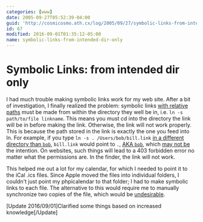 ```yaml
---
categories: [www]
date: 2005-09-27T05:52:39-04:00
guid: 'http://cosmicosmo.ath.cx/log/2005/09/27/symbolic-links-from-intended-dir-only/'
id: 67
modified: 2016-09-01T01:35:12-05:00
name: symbolic-links-from-intended-dir-only
---
```


Symbolic Links: from intended dir only
======================================

I had much trouble making symbolic links work for my web site.  After a bit of investigation, I finally realized the problem: symbolic links <ins>with relative paths</ins> must be made from within the directory they well be in, i.e. `ln -s path/to/file linkname`.  This means you must cd into the directory the link will be in before making the link.  Otherwise, the link will not work properly.  This is because the path stored in the link is exactly the one you feed into ln.  For example, if you type `ln -s . /Users/bob/bill.link` <ins>in a different directory than `bob`</ins>, `bill.link` would point to `.`, <ins>AKA `bob`,</ins> which <ins>may not be</ins> the intention.  On websites, such things will lead to a 403 forbidden error no matter what the permissions are.  In the finder, the link will not work.

This helped me out a lot for my calendar, for which I needed to point it to the iCal .ics files.  Since Apple moved the files into individual folders, I couldn't just point my phpicalendar to that folder; I had to make symbolic links to each file.  The alternative to this would require me to manually synchronize two copies of the file, which would be <ins>undesirable</ins>.

[Update 2016/09/01]Clarified some things based on increased knowledge[/Update]
